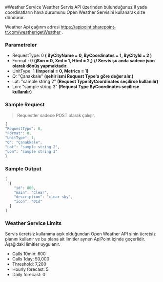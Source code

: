 
#Weather Service
Weather Servis API üzerinden bulunduğunuz il yada coordinatların hava durumunu Open Weather Servisini kullanarak size döndürür.

Weather Api çağırım adresi https://apipoint.sharepoint-tr.com/weather/getWeather . 

### Parametreler 
* RequestType: 0 <b> (  ByCityName = 0,        ByCoordinates = 1,        ByCityId = 2 )</b>
* Format : 0  <b>(jSon = 0,        Xml = 1,        Html = 2,) // Servis şu anda sadece json olarak dönüş yapmaktadır.</b>
* UnitType: 1 <b>(Imperial = 0,        Metrics = 1) </b>
* Q: "Çanakkale" <b>(şehir ismi Request Type'a göre değer alır.)</b>
* Lat: "sample string 2" <b>(Request Type ByCoordinates seçilirse kullanılır)</b>
* Lon: "sample string 3" <b>(Request Type ByCoordinates seçilirse kullanılır)</b>


### Sample Request  
> Requestler sadece POST olarak çalışır.

```javascript
{
"RequestType": 0,
"Format": 0,
"UnitType": 1,
"Q": "Çanakkale",
"Lat": "sample string 2",
"Lon": "sample string 3"
}
```

### Sample Output 

```javascript
[
  {
    "id": 800,
    "main": "Clear",
    "description": "clear sky",
    "icon": "01d"
  }
]
```

### Weather Service Limits
Servis ücretsiz kullanıma açık olduğundan Open Weather API sinin ücretsiz planını kullanır ve bu plana ait limitler aynen ApiPoint içinde geçerlidir. Aşağıdaki limitler uygulanır.

* Calls 10min: 600 
* Calls 1day: 50,000 
* Threshold: 7,200 
* Hourly forecast: 5 
* Daily forecast: 0 
